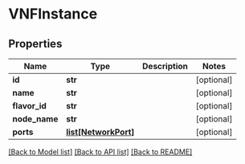 # VNFInstance

## Properties
Name | Type | Description | Notes
------------ | ------------- | ------------- | -------------
**id** | **str** |  | [optional] 
**name** | **str** |  | [optional] 
**flavor_id** | **str** |  | [optional] 
**node_name** | **str** |  | [optional] 
**ports** | [**list[NetworkPort]**](NetworkPort.md) |  | [optional] 

[[Back to Model list]](../README.md#documentation-for-models) [[Back to API list]](../README.md#documentation-for-api-endpoints) [[Back to README]](../README.md)


